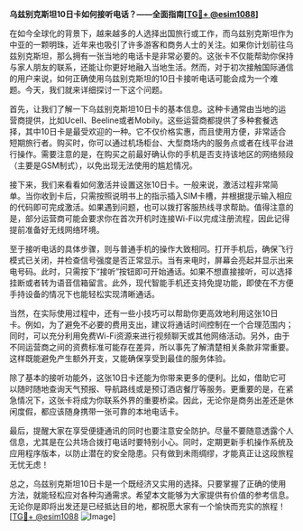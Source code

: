 **乌兹别克斯坦10日卡如何接听电话？——全面指南[[TG💪+ @esim1088](https://t.me/s/esim1088)]**

在如今全球化的背景下，越来越多的人选择出国旅行或工作，而乌兹别克斯坦作为中亚的一颗明珠，近年来也吸引了许多游客和商务人士的关注。如果你计划前往乌兹别克斯坦，那么拥有一张当地的电话卡是非常必要的。这张卡不仅能帮助你保持与家人朋友的联系，还能让你更好地融入当地生活。然而，对于初次接触国际通信的用户来说，如何正确使用乌兹别克斯坦的10日卡接听电话可能会成为一个难题。今天，我们就来详细探讨一下这个问题。

首先，让我们了解一下乌兹别克斯坦10日卡的基本信息。这种卡通常由当地的运营商提供，比如Ucell、Beeline或者Mobily。这些运营商都提供了多种套餐选择，其中10日卡是最受欢迎的一种。它不仅价格实惠，而且使用方便，非常适合短期旅行者。购买时，你可以通过机场柜台、大型商场内的服务点或者在线平台进行操作。需要注意的是，在购买之前最好确认你的手机是否支持该地区的网络频段（主要是GSM制式），以免出现无法使用的尴尬情况。

接下来，我们来看看如何激活并设置这张10日卡。一般来说，激活过程非常简单。当你收到卡后，只需按照说明书上的指示插入SIM卡槽，并根据提示输入相应的代码即可完成激活。如果遇到问题，也可以拨打客服热线寻求帮助。值得注意的是，部分运营商可能会要求你在首次开机时连接Wi-Fi以完成注册流程，因此记得提前准备好无线网络环境。

至于接听电话的具体步骤，则与普通手机的操作大致相同。打开手机后，确保飞行模式已关闭，并检查信号强度是否正常显示。当有来电时，屏幕会亮起并显示出来电号码。此时，只需按下“接听”按钮即可开始通话。如果不想直接接听，可以选择挂断或者转为语音信箱留言。此外，现代智能手机还支持免提功能，即使在不方便手持设备的情况下也能轻松实现清晰通话。

当然，在实际使用过程中，还有一些小技巧可以帮助你更高效地利用这张10日卡。例如，为了避免不必要的费用支出，建议将通话时间控制在一个合理范围内；同时，可以充分利用免费Wi-Fi资源来进行视频聊天或其他网络活动。另外，由于不同运营商之间的资费标准可能存在差异，所以事先了解清楚相关条款非常重要。这样既能避免产生额外开支，又能确保享受到最佳的服务体验。

除了基本的接听功能外，这张10日卡还能为你带来更多的便利。比如，借助它可以随时随地查询天气预报、导航路线或是预订酒店餐厅等服务。更重要的是，在紧急情况下，这张卡将成为你联系外界的重要桥梁。因此，无论你是商务出差还是休闲度假，都应该随身携带一张可靠的本地电话卡。

最后，提醒大家在享受便捷通讯的同时也要注意安全防护。尽量不要随意透露个人信息，尤其是在公共场合拨打电话时要特别小心。同时，定期更新手机操作系统及应用程序版本，以防止潜在的安全隐患。只有做到未雨绸缪，才能真正让这段旅程无忧无虑！

总之，乌兹别克斯坦10日卡是一个既经济又实用的选择。只要掌握了正确的使用方法，就能轻松应对各种沟通需求。希望本文能够为大家提供有价值的参考信息。无论你是即将出发还是已经抵达目的地，都祝愿大家有一个愉快而充实的旅程！[[TG💪+ @esim1088](https://t.me/s/esim1088) ![Image](https://i.postimg.cc/4NQfJmqS/Snipaste-2025-05-13-00-14-12.png)]